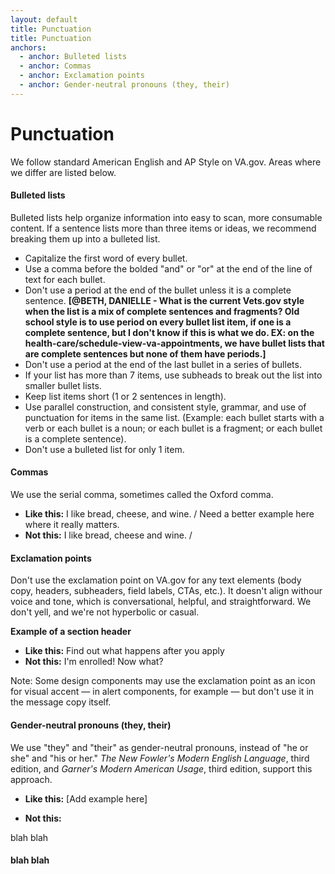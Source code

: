 ```yaml
---
layout: default
title: Punctuation
title: Punctuation
anchors:
  - anchor: Bulleted lists
  - anchor: Commas
  - anchor: Exclamation points
  - anchor: Gender-neutral pronouns (they, their)
---
```


# Punctuation
We follow standard American English and AP Style on VA.gov. Areas where we differ are listed below.



#### Bulleted lists

Bulleted lists help organize information into easy to scan, more consumable content.  If a sentence lists more than three items or ideas, we recommend breaking them up into a bulleted list.

- Capitalize the first word of every bullet.
- Use a comma before the bolded "and" or "or" at the end of the line of text for each bullet.
- Don't use a period at the end of the bullet unless it is a complete sentence. __[@BETH, DANIELLE - What is the current Vets.gov style when the list is a mix of complete sentences and fragments? Old school style is to use period on every bullet list item, if one is a complete sentence, but I don't know if this is what we do. EX: on the health-care/schedule-view-va-appointments, we have bullet lists that are complete sentences but none of them have periods.]__
- Don't use a period at the end of the last bullet in a series of bullets.
- If your list has more than 7 items, use subheads to break out the list into smaller bullet lists.
- Keep list items short (1 or 2 sentences in length).
- Use parallel construction, and consistent style, grammar, and use of punctuation for items in the same list. (Example: each bullet starts with a verb or each bullet is a noun; or each bullet is a fragment; or each bullet is a complete sentence).
- Don't use a bulleted list for only 1 item.



#### Commas

We use the serial comma, sometimes called the Oxford comma.

- __Like this:__  I like bread, cheese, and wine. / Need a better example here where it really matters.
- __Not this:__  I like bread, cheese and wine. /



#### Exclamation points

Don't use the exclamation point on VA.gov for any text elements (body copy, headers, subheaders, field labels, CTAs, etc.). It doesn't align withour voice and tone, which is conversational, helpful, and straightforward. We don't yell, and we're not hyperbolic or casual.

__Example of a section header__

- __Like this:__  Find out what happens after you apply
- __Not this:__  I'm enrolled! Now what?

Note: Some design components may use the exclamation point as an icon for visual accent — in alert components, for example — but don't use it in the message copy itself.



#### Gender-neutral pronouns (they, their)

We use "they" and "their" as gender-neutral pronouns, instead of "he or she" and "his or her."  *The New Fowler's Modern English Language*, third edition, and *Garner's Modern American Usage*, third edition, support this approach.

- __Like this:__  [Add example here]

- __Not this:__  





blah blah

#### blah blah



